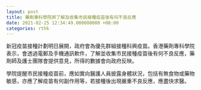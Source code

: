 ```yaml
---
layout: post
title: 藥劑專科學院將了解及收集市民接種疫苗後有何不良反應
date: 2021-02-25 12:34:49.000000000 +08:00
categories: rthk
---
```


新冠疫苗接種計劃明日展開，政府會為優先群組接種科興疫苗。香港藥劑專科學院表示，會透過電郵及手機通訊軟件，了解並收集市民接種疫苗後有何不良反應，藥劑師及護士團隊會提供意見，所得的數據會向政府反映。

學院提醒市民接種疫苗前，應如實向醫護人員披露身體狀況，包括有無食物或藥物敏感，亦應了解疫苗有何副作用等，若接種後出現嚴重不良反應，應盡快求醫。
